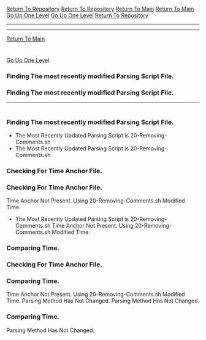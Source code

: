 [Return To Repository](https://github.com/DigitalWarrior/piholeparser/)
[Return To Repository](https://github.com/DigitalWarrior/piholeparser/)
[Return To Main](https://github.com/DigitalWarrior/piholeparser/blob/master/RecentRunLogs/Mainlog.md)
[Return To Main](https://github.com/DigitalWarrior/piholeparser/blob/master/RecentRunLogs/Mainlog.md)
[Go Up One Level](https://github.com/DigitalWarrior/piholeparser/blob/master/RecentRunLogs/TopLevelScripts/10-Running-Initial-Tasks.md)
[Go Up One Level](https://github.com/DigitalWarrior/piholeparser/blob/master/RecentRunLogs/TopLevelScripts/10-Running-Initial-Tasks.md)
[Return To Repository](https://github.com/DigitalWarrior/piholeparser/)
____________________________________
____________________________________
[Return To Main](https://github.com/DigitalWarrior/piholeparser/blob/master/RecentRunLogs/Mainlog.md)
# 
# 
[Go Up One Level](https://github.com/DigitalWarrior/piholeparser/blob/master/RecentRunLogs/TopLevelScripts/10-Running-Initial-Tasks.md)
### Finding The most recently modified Parsing Script File.
### Finding The most recently modified Parsing Script File.
____________________________________
# 
### Finding The most recently modified Parsing Script File.
* The Most Recently Updated Parsing Script is 20-Removing-Comments.sh
* The Most Recently Updated Parsing Script is 20-Removing-Comments.sh
### Checking For Time Anchor File.
### Checking For Time Anchor File.
Time Anchor Not Present. Using 20-Removing-Comments.sh Modified Time.
* The Most Recently Updated Parsing Script is 20-Removing-Comments.sh
Time Anchor Not Present. Using 20-Removing-Comments.sh Modified Time.
### Comparing Time.
### Checking For Time Anchor File.
### Comparing Time.
Time Anchor Not Present. Using 20-Removing-Comments.sh Modified Time.
Parsing Method Has Not Changed.
Parsing Method Has Not Changed.
### Comparing Time.
Parsing Method Has Not Changed.
